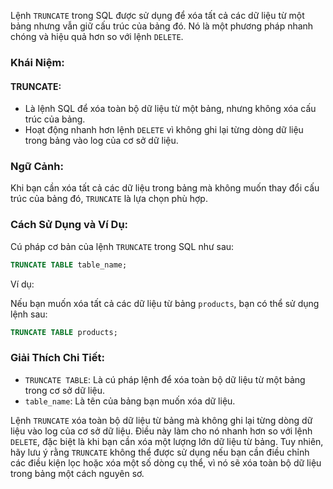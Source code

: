 Lệnh `TRUNCATE` trong SQL được sử dụng để xóa tất cả các dữ liệu từ một bảng nhưng vẫn giữ cấu trúc của bảng đó. Nó là một phương pháp nhanh chóng và hiệu quả hơn so với lệnh `DELETE`.

### Khái Niệm:

#### TRUNCATE:

- Là lệnh SQL để xóa toàn bộ dữ liệu từ một bảng, nhưng không xóa cấu trúc của bảng.
- Hoạt động nhanh hơn lệnh `DELETE` vì không ghi lại từng dòng dữ liệu trong bảng vào log của cơ sở dữ liệu.

### Ngữ Cảnh:

Khi bạn cần xóa tất cả các dữ liệu trong bảng mà không muốn thay đổi cấu trúc của bảng đó, `TRUNCATE` là lựa chọn phù hợp.

### Cách Sử Dụng và Ví Dụ:

Cú pháp cơ bản của lệnh `TRUNCATE` trong SQL như sau:

```sql
TRUNCATE TABLE table_name;
```

Ví dụ:

Nếu bạn muốn xóa tất cả các dữ liệu từ bảng `products`, bạn có thể sử dụng lệnh sau:

```sql
TRUNCATE TABLE products;
```

### Giải Thích Chi Tiết:

- `TRUNCATE TABLE`: Là cú pháp lệnh để xóa toàn bộ dữ liệu từ một bảng trong cơ sở dữ liệu.
- `table_name`: Là tên của bảng bạn muốn xóa dữ liệu.

Lệnh `TRUNCATE` xóa toàn bộ dữ liệu từ bảng mà không ghi lại từng dòng dữ liệu vào log của cơ sở dữ liệu. Điều này làm cho nó nhanh hơn so với lệnh `DELETE`, đặc biệt là khi bạn cần xóa một lượng lớn dữ liệu từ bảng. Tuy nhiên, hãy lưu ý rằng `TRUNCATE` không thể được sử dụng nếu bạn cần điều chỉnh các điều kiện lọc hoặc xóa một số dòng cụ thể, vì nó sẽ xóa toàn bộ dữ liệu trong bảng một cách nguyên sơ.
